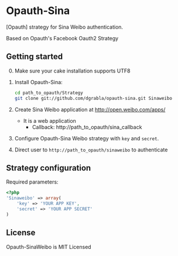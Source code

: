 Opauth-Sina
=============
[Opauth] strategy for Sina Weibo authentication.

Based on Opauth's Facebook Oauth2 Strategy

Getting started
----------------
0. Make sure your cake installation supports UTF8

1. Install Opauth-Sina:
   ```bash
   cd path_to_opauth/Strategy
   git clone git://github.com/dgrabla/opauth-sina.git Sinaweibo
   ```
2. Create Sina Weibo application at http://open.weibo.com/apps/
   - It is a web application
	 - Callback: http://path_to_opauth/sina_callback

3. Configure Opauth-Sina Weibo strategy with `key` and `secret`.

4. Direct user to `http://path_to_opauth/sinaweibo` to authenticate

Strategy configuration
----------------------

Required parameters:

```php
<?php
'Sinaweibo' => array(
	'key' => 'YOUR APP KEY',
	'secret' => 'YOUR APP SECRET'
)
```

License
---------
Opauth-SinaWeibo is MIT Licensed  
